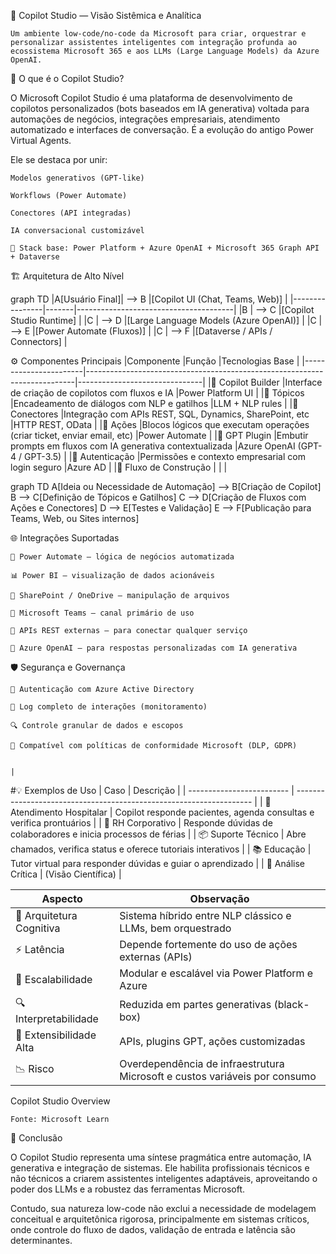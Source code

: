 🧠 Copilot Studio — Visão Sistêmica e Analítica

    Um ambiente low-code/no-code da Microsoft para criar, orquestrar e personalizar assistentes inteligentes com integração profunda ao ecossistema Microsoft 365 e aos LLMs (Large Language Models) da Azure OpenAI.

📌 O que é o Copilot Studio?

O Microsoft Copilot Studio é uma plataforma de desenvolvimento de copilotos personalizados (bots baseados em IA generativa) voltada para automações de negócios, integrações empresariais, atendimento automatizado e interfaces de conversação. É a evolução do antigo Power Virtual Agents.

Ele se destaca por unir:

    Modelos generativos (GPT-like)

    Workflows (Power Automate)

    Conectores (API integradas)

    IA conversacional customizável

    🧩 Stack base: Power Platform + Azure OpenAI + Microsoft 365 Graph API + Dataverse

🏗️ Arquitetura de Alto Nível

graph TD
|A[Usuário Final]| --> B |[Copilot UI (Chat, Teams, Web)]        |
|----------------|-------|---------------------------------------|
|B               | --> C |[Copilot Studio Runtime]               |
|C               | --> D |[Large Language Models (Azure OpenAI)] |
|C               | --> E |[Power Automate (Fluxos)]              |
|C               | --> F |[Dataverse / APIs / Connectors]        |

⚙️ Componentes Principais
|Componente	            |Função	                                                                    |Tecnologias Base               |
|-----------------------|---------------------------------------------------------------------------|-------------------------------|
|🤖 Copilot Builder	    |Interface de criação de copilotos com fluxos e IA	                        |Power Platform UI              |
|🧭 Tópicos	            |Encadeamento de diálogos com NLP e gatilhos	                            |LLM + NLP rules                |
|🔌 Conectores	        |Integração com APIs REST, SQL, Dynamics, SharePoint, etc	                |HTTP REST, OData               |
|🧬 Ações	            |Blocos lógicos que executam operações (criar ticket, enviar email, etc)	|Power Automate                 |
|🧠 GPT Plugin	        |Embutir prompts em fluxos com IA generativa contextualizada	            |Azure OpenAI (GPT-4 / GPT-3.5) |
|🔐 Autenticação	    |Permissões e contexto empresarial com login seguro	                        |Azure AD                       |
|🧭 Fluxo de Construção |                                                                           |                               |

graph TD
A[Ideia ou Necessidade de Automação] --> B[Criação de Copilot]
B --> C[Definição de Tópicos e Gatilhos]
C --> D[Criação de Fluxos com Ações e Conectores]
D --> E[Testes e Validação]
E --> F[Publicação para Teams, Web, ou Sites internos]

🌐 Integrações Suportadas

    🔄 Power Automate — lógica de negócios automatizada

    📊 Power BI — visualização de dados acionáveis

    📁 SharePoint / OneDrive — manipulação de arquivos

    💬 Microsoft Teams — canal primário de uso

    📡 APIs REST externas — para conectar qualquer serviço

    🧠 Azure OpenAI — para respostas personalizadas com IA generativa

🛡️ Segurança e Governança

    🔐 Autenticação com Azure Active Directory

    📜 Log completo de interações (monitoramento)

    🔍 Controle granular de dados e escopos

    🧭 Compatível com políticas de conformidade Microsoft (DLP, GDPR)

                                                                             |  

#💡 Exemplos de Uso 
| Caso                      | Descrição                                                           |
| ------------------------- | ------------------------------------------------------------------- |
| 🏥 Atendimento Hospitalar | Copilot responde pacientes, agenda consultas e verifica prontuários |
| 🏢 RH Corporativo         | Responde dúvidas de colaboradores e inicia processos de férias      |
| 📦 Suporte Técnico        | Abre chamados, verifica status e oferece tutoriais interativos      |
| 📚 Educação               | Tutor virtual para responder dúvidas e guiar o aprendizado          |
| 🧪 Análise Crítica        | (Visão Científica)                                                  |


| Aspecto                  | Observação                                                                 |
| ------------------------ | -------------------------------------------------------------------------- |
| 🧠 Arquitetura Cognitiva | Sistema híbrido entre NLP clássico e LLMs, bem orquestrado                 |
| ⚡ Latência              | Depende fortemente do uso de ações externas (APIs)                         |
| 🎯 Escalabilidade        | Modular e escalável via Power Platform e Azure                             |
| 🔍 Interpretabilidade    | Reduzida em partes generativas (black-box)                                 |
| 🧩 Extensibilidade Alta  | APIs, plugins GPT, ações customizadas                                      |
| 📉 Risco                 | Overdependência de infraestrutura Microsoft e custos variáveis por consumo |


Copilot Studio Overview

    Fonte: Microsoft Learn

🧠 Conclusão

O Copilot Studio representa uma síntese pragmática entre automação, IA generativa e integração de sistemas. Ele habilita profissionais técnicos e não técnicos a criarem assistentes inteligentes adaptáveis, aproveitando o poder dos LLMs e a robustez das ferramentas Microsoft.

Contudo, sua natureza low-code não exclui a necessidade de modelagem conceitual e arquitetônica rigorosa, principalmente em sistemas críticos, onde controle do fluxo de dados, validação de entrada e latência são determinantes.
